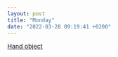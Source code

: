 ```yaml
---
layout: post
title: "Monday"
date: "2022-03-28 09:19:41 +0200"
---
```


[Hand object](https://hand-object.laurelschwulst.com)

